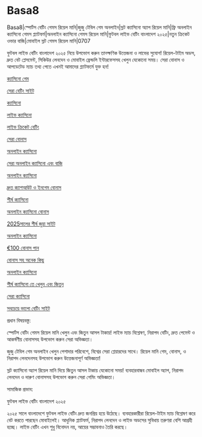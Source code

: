 # Basa8
Basa8|স্পোর্টস বেটিং গেমস রিয়েল মানি|জুজু টেবিল গেম অনলাইন|স্লট ক্যাসিনো অ্যাপ রিয়েল মানি|ফ্রি অনলাইন ক্যাসিনো গেমস প্ল্যাটফর্ম|অনলাইন ক্যাসিনো গেমস রিয়েল মানি|ফুটবল লাইভ বেটিং বাংলাদেশ ২০২৫|নতুন ক্রিকেট ওভার বাজি|মোবাইল স্লট গেমস রিয়েল মানি|0707

ফুটবল লাইভ বেটিং বাংলাদেশ ২০২৫ নিয়ে উপভোগ করুন তাত্ক্ষণিক উত্তেজনা ও লাভের সুযোগ! রিয়েল-টাইম অডস, দ্রুত বেট প্লেসমেন্ট, সিকিউর লেনদেন ও মোবাইল ফ্রেন্ডলি ইন্টারফেসসহ খেলুন যেকোনো সময়। সেরা বোনাস ও আপডেটেড ম্যাচ তথ্য পেতে এখনই আমাদের প্ল্যাটফর্মে যুক্ত হন!

<a href="https://basa8pc.com/">ক্যাসিনো গেম</a>

<a href="https://basa8pc.net/">সেরা বেটিং সাইট</a>

<a href="https://basa8live.com/">ক্যাসিনো</a>

<a href="https://basa8live.net/">লাইভ ক্যাসিনো</a>

<a href="https://basa8uk.com/">লাইভ ক্রিকেট বেটিং</a>

<a href="https://basa8uk.net/">সেরা বোনাস</a>

<a href="https://basa8hub.com/">অনলাইন ক্যাসিনো</a>

<a href="https://basa8hub.net/">সেরা অনলাইন ক্যাসিনো এবং বাজি</a>

<a href="https://basa8sx.com/">অনলাইন ক্যাসিনো</a>

<a href="https://basa8sx.net/">দ্রুত ক্যাশআউট ও ইনগেম বোনাস</a>

<a href="https://basa8wap.net/">শীর্ষ ক্যাসিনো</a>

<a href="https://basa8wap.com/">অনলাইন ক্যাসিনো বোনাস</a>

<a href="https://basa8now.com/">2025সালের শীর্ষ জুয়া সাইট</a>

<a href="https://basa8now.net/">অনলাইন ক্যাসিনো </a>

<a href="https://basa8pro.com/">€100 বোনাস পান</a>

<a href="https://basa8pro.net/">বোনাস সহ অনেক কিছু</a>

<a href="https://basa8vip.net/">অনলাইন ক্যাসিনো</a>

<a href="https://basa8us.net/">শীর্ষ ক্যাসিনো তে খেলুন এবং জিতুন</a>

<a href="https://basa8vip.com/">সেরা ক্যাসিনো</a>

<a href="https://basa8us.com/">সবচেয়ে ভালো বেটিং সাইট</a>

প্রধান বিষয়বস্তু:

স্পোর্টস বেটিং গেমস রিয়েল মানি খেলুন এবং জিতুন আসল টাকায়! লাইভ ম্যাচ বিশ্লেষণ, নিরাপদ বেটিং, দ্রুত পেমেন্ট ও আকর্ষণীয় বোনাসসহ উপভোগ করুন সেরা অভিজ্ঞতা।

জুজু টেবিল গেম অনলাইন খেলুন পেশাদার পরিবেশে, বিশ্বের সেরা প্লেয়ারদের সাথে। রিয়েল মানি গেম, বোনাস, ও নিরাপদ লেনদেনসহ উপভোগ করুন উত্তেজনাপূর্ণ অভিজ্ঞতা!

স্লট ক্যাসিনো অ্যাপ রিয়েল মানি দিয়ে জিতুন আসল টাকায় যেকোনো সময়! ব্যবহারবান্ধব মোবাইল অ্যাপ, নিরাপদ লেনদেন ও দারুণ বোনাসসহ উপভোগ করুন সেরা গেমিং অভিজ্ঞতা।

সামাজিক প্রভাব:

ফুটবল লাইভ বেটিং বাংলাদেশ ২০২৫

২০২৫ সালে বাংলাদেশে ফুটবল লাইভ বেটিং দ্রুত জনপ্রিয় হয়ে উঠেছে। ব্যবহারকারীরা রিয়েল-টাইম ম্যাচ বিশ্লেষণ করে বেট করতে পারছেন মোবাইলেই। আধুনিক প্ল্যাটফর্ম, নিরাপদ লেনদেন ও লাইভ অডসের সুবিধায় তরুণরা বেশি আগ্রহী হচ্ছে। লাইভ বেটিং এখন শুধু বিনোদন নয়, আয়ের সম্ভাবনাও তৈরি করছে।
